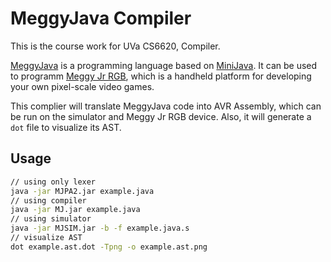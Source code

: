 # MeggyJava Compiler

This is the course work for UVa CS6620, Compiler.

[MeggyJava](https://www.eecis.udel.edu/~pollock/672/f15/MeggyJavaInfo/BNFforMeggyJava.html) is a programming language based on [MiniJava](http://www.cambridge.org/resources/052182060X/MCIIJ2e/grammar.html). It can be used to programm [Meggy Jr RGB](https://shop.evilmadscientist.com/productsmenu/100), which is a handheld platform for developing your own pixel-scale video games.

This complier will translate MeggyJava code into AVR Assembly, which can be run on the simulator and Meggy Jr RGB device. Also, it will generate a `dot` file to visualize its AST.

## Usage

```bash
// using only lexer
java -jar MJPA2.jar example.java
// using compiler
java -jar MJ.jar example.java
// using simulator
java -jar MJSIM.jar -b -f example.java.s
// visualize AST
dot example.ast.dot -Tpng -o example.ast.png
```


